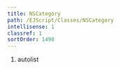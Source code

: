 ```yaml
---
title: NSCategory
path: /EJScript/Classes/NSCategory
intellisense: 1
classref: 1
sortOrder: 1490
---
```







1. autolist

